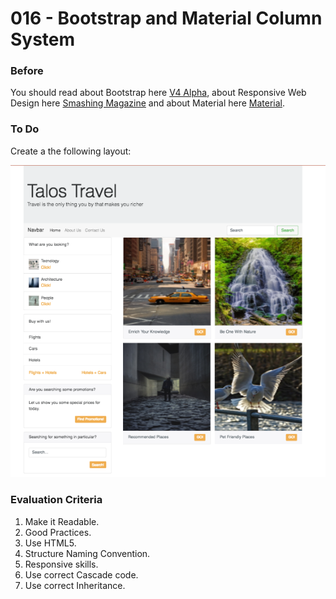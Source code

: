 # 016 - Bootstrap and Material Column System

### Before 
You should read about Bootstrap here [V4 Alpha][2], about Responsive Web Design here [Smashing Magazine][1] and about Material here [Material][3].

### To Do

Create a the following layout:

![alt text](solved/example.jpg)

### Evaluation Criteria

1. Make it Readable.
2. Good Practices.
3. Use HTML5.
4. Structure Naming Convention.
5. Responsive skills.
6. Use correct Cascade code.
7. Use correct Inheritance.

 [1]: https://www.smashingmagazine.com/2011/01/guidelines-for-responsive-web-design/ 
 [2]: https://v4-alpha.getbootstrap.com/layout/grid/
 [3]: https://material.io/guidelines/layout/responsive-ui.html#

